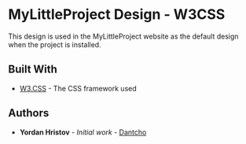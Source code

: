 # MyLittleProject Design - W3CSS

This design is used in the MyLittleProject website as the default design when the project is installed.

## Built With

* [W3.CSS](http://www.dropwizard.io/1.0.2/docs/) - The CSS framework used

## Authors

* **Yordan Hristov** - *Initial work* - [Dantcho](https://github.com/Dantcho-BG)

